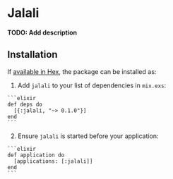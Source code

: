 # Jalali

**TODO: Add description**

## Installation

If [available in Hex](https://hex.pm/docs/publish), the package can be installed as:

  1. Add `jalali` to your list of dependencies in `mix.exs`:

    ```elixir
    def deps do
      [{:jalali, "~> 0.1.0"}]
    end
    ```

  2. Ensure `jalali` is started before your application:

    ```elixir
    def application do
      [applications: [:jalali]]
    end
    ```

